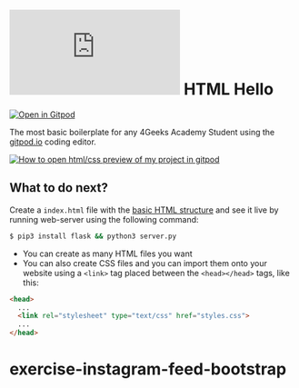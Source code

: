 # ![4Geeks Logo](http://assets.breatheco.de/apis/img/images.php?blob&random&cat=icon&tags=4geeks,16) HTML Hello

[![Open in Gitpod](https://gitpod.io/button/open-in-gitpod.svg)](https://gitpod.io#https://github.com/4GeeksAcademy/html-hello.git)

The most basic boilerplate for any 4Geeks Academy Student using the [gitpod.io](gitpod.io) coding editor.

[![How to open html/css preview of my project in gitpod](https://github.com/4GeeksAcademy/Templates-Boilerplates/blob/master/web-docs/static/hello-html-intro.jpg?raw=true)](https://youtu.be/dfbDCMu_p-0)

## What to do next?

Create a `index.html` file with the [basic HTML structure](http://content.breatheco.de/lesson/what-is-html-learn-html#page-structure) and see it live by running web-server using the following command:

```sh
$ pip3 install flask && python3 server.py
```

- You can create as many HTML files you want
- You can also create CSS files and you can import them onto your website using a `<link>` tag placed between the `<head></head>` tags, like this:

```html
<head>
  ...
  <link rel="stylesheet" type="text/css" href="styles.css">
  ...
</head>
```
# exercise-instagram-feed-bootstrap
